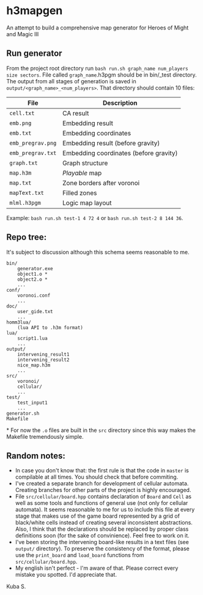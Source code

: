 # h3mapgen
An attempt to build a comprehensive map generator for Heroes of Might and Magic III

## Run generator
From the project root directory run `bash run.sh graph_name num_players size sectors`.
File called `graph_name`.h3pgm should be in bin/_test directory. The output from all stages of generation is saved in `output/<graph_name>_<num_players>`. That directory should contain 10 files:

| File              | Description                            |
| ----------------- | -------------------------------------- |
| `cell.txt`        | CA result                              |
| `emb.png`         | Embedding result                       |
| `emb.txt`         | Embedding coordinates                  |
| `emb_pregrav.png` | Embedding result (before gravity)      |
| `emb_pregrav.txt` | Embedding coordinates (before gravity) |
| `graph.txt`       | Graph structure                        |
| `map.h3m`         | _Playable_ map                         |
| `map.txt`         | Zone borders after voronoi             |
| `mapText.txt`     | Filled zones                           |
| `mlml.h3pgm`      | Logic map layout                       |

Example: `bash run.sh test-1 4 72 4` or `bash run.sh test-2 8 144 36`.

## Repo tree:
It's subject to discussion although this schema seems reasonable to me.
```
bin/
    generator.exe
    object1.o *
    object2.o *
    ...
conf/
    voronoi.conf
    ...
doc/
    user_gide.txt
    ...
homm3lua/
    (lua API to .h3m format)
lua/
    script1.lua
    ...
output/
    intervening_result1
    intervening_result2
    nice_map.h3m
    ...
src/
    voronoi/
    cellular/
    ...
test/
    test_input1
    ...
generator.sh
Makefile

```
\* For now the `.o` files are built in the `src` directory since this way makes the Makefile tremendously simple.


## Random notes:
- In case you don't know that: the first rule is that the code in `master` is compilable at all times. You should check that before commiting.
- I've created a separate branch for development of cellular automata. Creating branches for other parts of the project is highly encouraged.
- File `src/cellular/board.hpp` contains declaration of `Board` and `Cell` as well as some tools and functions of general use (not only for cellular automata). It seems reasonable to me for us to include this file at every stage that makes use of the game board represented by a grid of black/white cells instead of creating several inconsistent abstractions. Also, I think that the declarations should be replaced by proper class definitions soon (for the sake of convinience). Feel free to work on it.
- I've been storing the intervening board-like results in a text files (see `output/` directory). To preserve the consistency of the format, please use the `print_board` and `load_board` functions from `src/cellular/board.hpp`.
- My english isn't perfect - I'm aware of that. Please correct every mistake you spotted. I'd appreciate that.

Kuba S.
